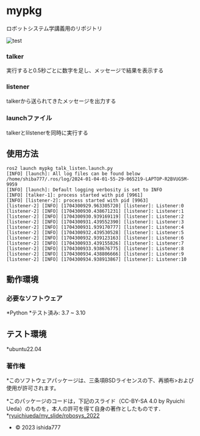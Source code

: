 # mypkg

ロボットシステム学講義用のリポジトリ

![test](https://github.com/ishida777/mypkg/actions/workflows/test.yml/badge.svg)

### talker
実行すると0.5秒ごとに数字を足し、メッセージで結果を表示する

### listener
talkerから送られてきたメッセージを出力する

### launchファイル
talkerとlilstenerを同時に実行する

## 使用方法
```
ros2 launch mypkg talk_listen.launch.py
[INFO] [launch]: All log files can be found below /home/shiba777/.ros/log/2024-01-04-01-55-29-065219-LAPTOP-R2BVUG5M-9959
[INFO] [launch]: Default logging verbosity is set to INFO
[INFO] [talker-1]: process started with pid [9961]
[INFO] [listener-2]: process started with pid [9963]
[listener-2] [INFO] [1704300929.963305720] [listener]: Listener:0
[listener-2] [INFO] [1704300930.438671231] [listener]: Listener:1
[listener-2] [INFO] [1704300930.939169119] [listener]: Listener:2
[listener-2] [INFO] [1704300931.439552390] [listener]: Listener:3
[listener-2] [INFO] [1704300931.939170777] [listener]: Listener:4
[listener-2] [INFO] [1704300932.439530528] [listener]: Listener:5
[listener-2] [INFO] [1704300932.939123163] [listener]: Listener:6
[listener-2] [INFO] [1704300933.439155826] [listener]: Listener:7
[listener-2] [INFO] [1704300933.938676775] [listener]: Listener:8
[listener-2] [INFO] [1704300934.438806666] [listener]: Listener:9
[listener-2] [INFO] [1704300934.938913867] [listener]: Listener:10
```

## 動作環境
### 必要なソフトウェア
*Python
*テスト済み: 3.7 ~ 3.10

## テスト環境
*ubuntu22.04

### 著作権
*このソフトウェアパッケージは、三条項BSDライセンスの下、再頒布>および使用が許可されます。

*このパッケージのコードは，下記のスライド（CC-BY-SA 4.0 by Ryuichi Ueda）のものを，本人の許可を得て自身の著作としたものです．
*[ryuichiueda/my_slide/robosys_2022](https://github.com/ryuichiueda/my_slides/tree/master/robosys_2022)
* © 2023 ishida777
